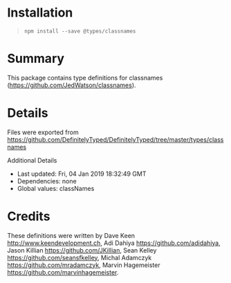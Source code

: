 # Installation
> `npm install --save @types/classnames`

# Summary
This package contains type definitions for classnames (https://github.com/JedWatson/classnames).

# Details
Files were exported from https://github.com/DefinitelyTyped/DefinitelyTyped/tree/master/types/classnames

Additional Details
 * Last updated: Fri, 04 Jan 2019 18:32:49 GMT
 * Dependencies: none
 * Global values: classNames

# Credits
These definitions were written by Dave Keen <http://www.keendevelopment.ch>, Adi Dahiya <https://github.com/adidahiya>, Jason Killian <https://github.com/JKillian>, Sean Kelley <https://github.com/seansfkelley>, Michal Adamczyk <https://github.com/mradamczyk>, Marvin Hagemeister <https://github.com/marvinhagemeister>.
